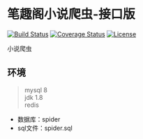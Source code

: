 # 笔趣阁小说爬虫-接口版  
[![Build Status](https://travis-ci.org/Yuanhca/cyh-spider-api.svg?branch=master)](https://travis-ci.org/Yuanhca/cyh-spider-api) 
[![Coverage Status](https://coveralls.io/repos/github/Yuanhca/cyh-spider-api/badge.svg?branch=master)](https://coveralls.io/github/Yuanhca/cyh-spider-api?branch=master) 
[![License](https://img.shields.io/badge/license-MIT-green.svg)](https://rem.mit-license.org/)


小说爬虫  
## 环境
>mysql 8  
>jdk 1.8  
>redis  

- 数据库：spider
- sql文件：spider.sql
